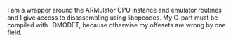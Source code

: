 I am a wrapper around the ARMulator CPU instance and emulator routines and I give access to disassembling using libopcodes. My C-part must be compiled with -DMODET, because otherwise my offesets are wrong by one field.